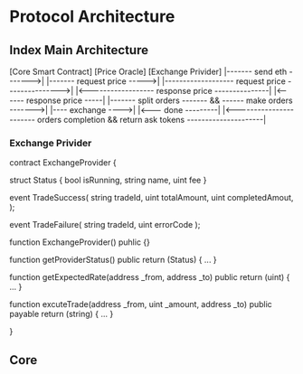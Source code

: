 
# Protocol Architecture

## Index Main Architecture

<User>            [Core Smart Contract]           [Price Oracle]              [Exchange Privider]       <Exchange>
  |------- send eth ------->|
                            |------- request price ----->|
                                                         |------------------- request price --------------->|
                                                         |<------------------ response price ---------------|
                            |<------ response price -----|
                            |------- split orders ------- && ------ make orders ------->|
                                                                                        |---- exchange ---->|
                                                                                        |<--- done ---------|
  |<----------------------- orders completion && return ask tokens ---------------------|

### Exchange Privider

contract ExchangeProvider {

  struct Status {
    bool isRunning,
    string name,
    uint fee
  }

  event TradeSuccess(
    string tradeId,
    uint totalAmount,
    uint completedAmout,
  );

  event TradeFailure(
    string tradeId,
    uint errorCode
  );

  function ExchangeProvider() puhlic {}

  function getProviderStatus() public return (Status) { ... }

  function getExpectedRate(address _from, address _to) public return (uint) { ... }

  function excuteTrade(address _from, uint _amount, address _to) public payable return (string) { ... }

}


## Core

